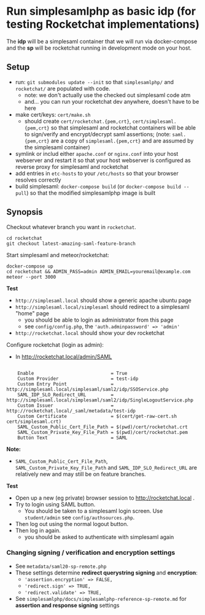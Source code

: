 # Run simplesamlphp as basic idp (for testing Rocketchat implementations)

The **idp** will be a simplesaml container that we will run via
docker-compose and the **sp** will be rocketchat running in
development mode on your host.

## Setup


* run: `git submodules update --init` so that `simplesamlphp/` and
  `rocketchat/` are populated with code.
  * note: we don't actually use the checked out simplesaml code atm
  * and... you can run your rocketchat dev anywhere, doesn't have to be here
* make cert/keys: `cert/make.sh`
  * should create `cert/rocketchat.{pem,crt}`, `cert/simplesaml.{pem,crt}`
    so that simplesaml and rocketchat containers will be able to sign/verify and encrypt/decrypt
    saml assertions; (note: `saml.{pem,crt}` are a copy of `simplesaml.{pem,crt}` and
    are assumed by the simplesaml container)
* symlink or includ either `apache.conf` or `nginx.conf` into your host webserver and restart it
  so that your host webserver is configured as reverse proxy for simplesaml and rocketchat
* add entries in `etc-hosts` to your `/etc/hosts` so that your browser resolves correctly
* build simplesaml: `docker-compose build` (or `docker-compose build --pull`) so that the
  modified simplesamlphp image is built

## Synopsis

Checkout whatever branch you want in `rocketchat`.

    cd rocketchat
    git checkout latest-amazing-saml-feature-branch

Start simplesaml and meteor/rocketchat:

    docker-compose up
    cd rocketchat && ADMIN_PASS=admin ADMIN_EMAIL=youremail@example.com meteor --port 3000

**Test**

* `http://simplesaml.local` should show a generic apache ubuntu page
* `http://simplesaml.local/simplesaml` should redirect to a simplesaml "home" page
   * you should be able to login as administrator from this page
   * see `config/config.php`, the `'auth.adminpassword' => 'admin'`
* `http://rocketchat.local` should show your dev rocketchat

Configure rocketchat (login as admin):

* In http://rocketchat.local/admin/SAML

<pre><code>
    Enable                            = True
    Custom Provider                   = test-idp
    Custom Entry Point                = http://simplesaml.local/simplesaml/saml2/idp/SSOService.php
    SAML_IDP_SLO_Redirect_URL         = http://simplesaml.local/simplesaml/saml2/idp/SingleLogoutService.php
    Custom Issuer                     = http://rocketchat.local/_saml/metadata/test-idp
    Custom Certificate                = $(cert/get-raw-cert.sh cert/simplesaml.crt)
    SAML_Custom_Public_Cert_File_Path = $(pwd)/cert/rocketchat.crt
    SAML_Custom_Private_Key_File_Path = $(pwd)/cert/rocketchat.pem
    Button Text                       = SAML
</code></pre>

**Note:**

* `SAML_Custom_Public_Cert_File_Path`, `SAML_Custom_Private_Key_File_Path` and `SAML_IDP_SLO_Redirect_URL` are relatively new and may still be on feature branches.


**Test**

* Open up a new (eg private) browser session to http://rocketchat.local .
* Try to login using SAML button.
  * You should be taken to a simplesaml login screen.  Use `student/admin` see `config/authsources.php`.
* Then log out using the normal logout button.
* Then log in again.
  * you should be asked to authenticate with simplesaml again

### Changing signing / verification and encryption settings

* See `metadata/saml20-sp-remote.php`
* These settings determine **redirect querystring signing** and **encryption**:
  * `'assertion.encryption' => FALSE,`
  * `'redirect.sign' => TRUE,`
  * `'redirect.validate' => TRUE,`
* See `simplesamlphp/docs/simplesamlphp-reference-sp-remote.md` for **assertion and response signing** settings
